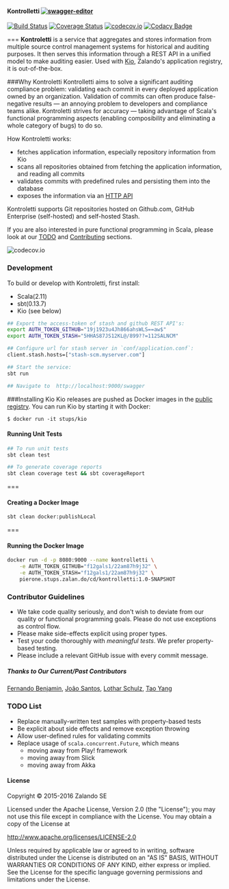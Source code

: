 #### Kontrolletti       [![swagger-editor](https://img.shields.io/badge/swagger-editor-brightgreen.svg)](http://editor.swagger.io/#/?import=https://raw.githubusercontent.com/zalando/kontrolletti/develop/kontrolletti.yaml#/)
[![Build Status](https://travis-ci.org/zalando/kontrolletti.svg?branch=develop)](https://travis-ci.org/zalando/kontrolletti) [![Coverage Status](https://coveralls.io/repos/zalando/kontrolletti/badge.svg?branch=develop)](https://coveralls.io/r/zalando/kontrolletti?branch=develop) [![codecov.io](http://codecov.io/github/zalando/kontrolletti/coverage.svg?branch=develop)](http://codecov.io/github/zalando/kontrolletti?branch=develop) [![Codacy Badge](https://www.codacy.com/project/badge/c56048c9306d4fda9881577ae38b3beb)](https://www.codacy.com/app/benibadboy/kontrolletti)

===
**Kontroletti** is a service that aggregates and stores information from multiple source control management systems for historical and auditing purposes. It then serves this information through a REST API in a unified model to make auditing easier. Used with [Kio](https://github.com/zalando-stups/kio), Zalando's application registry, it is out-of-the-box. 

###Why Kontroletti
Kontrolletti aims to solve a significant auditing compliance problem: validating each commit in every deployed application owned by an organization. Validation of commits can often produce false-negative results — an annoying problem to developers and compliance teams alike. Kontroletti strives for accuracy — taking advantage of Scala's functional programming aspects (enabling composibility and eliminating a whole category of bugs) to do so.

How Kontroletti works:
- fetches application information, especially repository information from Kio
- scans all repositories obtained from fetching the application information, and reading all commits
- validates commits with predefined rules and persisting them into the database
- exposes the information via an [HTTP API](http://editor.swagger.io/#/?import=https://raw.githubusercontent.com/zalando/kontrolletti/develop/kontrolletti.yaml)

Kontroletti supports Git repositories hosted on Github.com, GitHub Enterprise (self-hosted) and self-hosted Stash.

If you are also interested in pure functional programming in Scala, please look at our [TODO](#todo) and [Contributing](#contributing) sections.

![codecov.io](http://codecov.io/github/zalando/kontrolletti/branch.svg?branch=develop)

### Development
To build or develop with Kontroletti, first install:
- Scala(2.11) 
- sbt(0.13.7) 
- Kio (see below)


```sh
## Export the access-token of stash and github REST API's:
export AUTH_TOKEN_GITHUB="19j1923u4Jh866ahsWLS==aw$"
export AUTH_TOKEN_STASH="5HHAS87JS12KL@/899??=112SALNCM"

## Configure url for stash server in `conf/application.conf`:
client.stash.hosts=["stash-scm.myserver.com"]

## Start the service:
sbt run

## Navigate to  http://localhost:9000/swagger
```

###Installing Kio
Kio releases are pushed as Docker images in the [public registry](https://hub.docker.com/r/stups/kio/). You can run Kio by starting it with Docker:

    $ docker run -it stups/kio


#### Running Unit Tests
```sh
## To run unit tests
sbt clean test

## To generate coverage reports
sbt clean coverage test && sbt coverageReport
```
===
#### Creating a Docker Image
```sh
sbt clean docker:publishLocal
```
===
#### Running the Docker Image
```sh
docker run -d -p 8080:9000 --name kontrolletti \
    -e AUTH_TOKEN_GITHUB="f12gals1/22am87h9j32" \
    -e AUTH_TOKEN_STASH="f12gals1/22am87h9j32" \
    pierone.stups.zalan.do/cd/kontrolletti:1.0-SNAPSHOT
```

### Contributor Guidelines
- We take code quality seriously, and don't wish to deviate from our quality or functional programming goals. Please do not use exceptions as control flow. 
- Please make side-effects explicit using proper types.
- Test your code thoroughly  with _meaningful tests_. We prefer property-based testing.
- Please include a relevant GitHub issue with every commit message.

##### Thanks to Our Current/Past Contributors
[Fernando Benjamin](https://github.com/kanuku), [João Santos](https://github.com/jmcs), [Lothar Schulz](https://github.com/lotharschulz), [Tao Yang](https://github.com/taojang)


### TODO List
- Replace manually-written test samples with property-based tests
- Be explicit about side effects and remove exception throwing
- Allow user-defined rules for validating commits
- Replace usage of ```scala.concurrent.Future```, which means
    - moving away from Play! framework
    - moving away from Slick
    - moving away from Akka


#### License

Copyright © 2015-2016 Zalando SE

Licensed under the Apache License, Version 2.0 (the "License"); you may not use this file except in compliance with the License. You may obtain a copy of the License at

http://www.apache.org/licenses/LICENSE-2.0

Unless required by applicable law or agreed to in writing, software distributed under the License is distributed on an "AS IS" BASIS, WITHOUT WARRANTIES OR CONDITIONS OF ANY KIND, either express or implied. See the License for the specific language governing permissions and limitations under the License.
